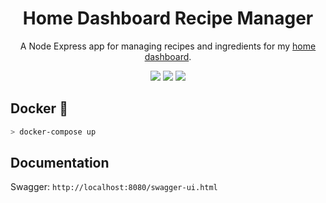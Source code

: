 <h1 align="center">Home Dashboard Recipe Manager </h1>
<p align="center">
    A Node Express app for managing recipes and ingredients for my <a href="https://github.com/iamtomhewitt/home-dashboard">home dashboard</a>.
</p>
<p align="center">
    <img src="https://img.shields.io/github/workflow/status/iamtomhewitt/home-dashboard-recipe-manager/Tests"/>
    <img src="https://heroku-badge.herokuapp.com/?app=home-dashboard-recipe-manager&style=round&svg=1"/>
    <img src="https://codecov.io/gh/iamtomhewitt/home-dashboard-recipe-manager/branch/issue%2328/graph/badge.svg"/>
</p>

## Docker 🐳
```bash
> docker-compose up
```

## Documentation
Swagger:
`http://localhost:8080/swagger-ui.html`